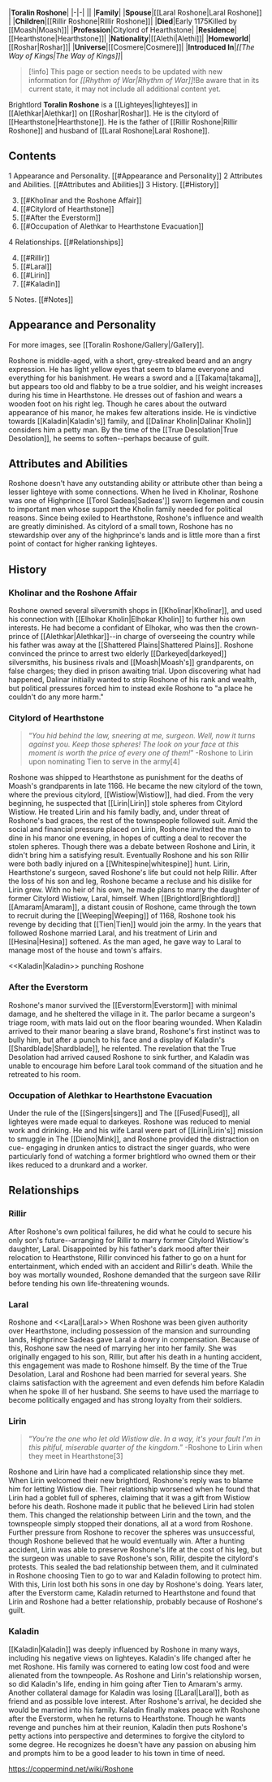 |**Toralin Roshone**|
|-|-|
||
|**Family**|
|**Spouse**|[[Laral Roshone\|Laral Roshone]] |
|**Children**|[[Rillir Roshone\|Rillir Roshone]]|
|**Died**|Early 1175Killed by [[Moash\|Moash]]|
|**Profession**|Citylord of Hearthstone|
|**Residence**|[[Hearthstone\|Hearthstone]]|
|**Nationality**|[[Alethi\|Alethi]]|
|**Homeworld**|[[Roshar\|Roshar]]|
|**Universe**|[[Cosmere\|Cosmere]]|
|**Introduced In**|*[[The Way of Kings\|The Way of Kings]]*|

> [!info] This page or section needs to be updated with new information for *[[Rhythm of War\|Rhythm of War]]*!Be aware that in its current state, it may not include all additional content yet.

Brightlord **Toralin Roshone** is a [[Lighteyes\|lighteyes]] in [[Alethkar\|Alethkar]] on [[Roshar\|Roshar]]. He is the citylord of [[Hearthstone\|Hearthstone]]. He is the father of [[Rillir Roshone\|Rillir Roshone]] and husband of [[Laral Roshone\|Laral Roshone]].

## Contents

1 Appearance and Personality. [[#Appearance and Personality]] 
2 Attributes and Abilities. [[#Attributes and Abilities]] 
3 History. [[#History]] 

3. [[#Kholinar and the Roshone Affair]] 
3. [[#Citylord of Hearthstone]] 
3. [[#After the Everstorm]] 
3. [[#Occupation of Alethkar to Hearthstone Evacuation]] 


4 Relationships. [[#Relationships]] 

4. [[#Rillir]] 
4. [[#Laral]] 
4. [[#Lirin]] 
4. [[#Kaladin]] 


5 Notes. [[#Notes]] 


## Appearance and Personality
For more images, see [[Toralin Roshone/Gallery\|/Gallery]].
 
Roshone is middle-aged, with a short, grey-streaked beard and an angry expression. He has light yellow eyes that seem to blame everyone and everything for his banishment. He wears a sword and a [[Takama\|takama]], but appears too old and flabby to be a true soldier, and his weight increases during his time in Hearthstone. He dresses out of fashion and wears a wooden foot on his right leg. Though he cares about the outward appearance of his manor, he makes few alterations inside.
He is vindictive towards [[Kaladin\|Kaladin's]] family, and [[Dalinar Kholin\|Dalinar Kholin]] considers him a petty man. By the time of the [[True Desolation\|True Desolation]], he seems to soften--perhaps because of guilt.

## Attributes and Abilities
Roshone doesn't have any outstanding ability or attribute other than being a lesser lighteye with some connections. When he lived in Kholinar, Roshone was one of Highprince [[Torol Sadeas\|Sadeas']] sworn liegemen and cousin to important men whose support the Kholin family needed for political reasons. Since being exiled to Hearthstone, Roshone's influence and wealth are greatly diminished. As citylord of a small town, Roshone has no stewardship over any of the highprince's lands and is little more than a first point of contact for higher ranking lighteyes.

## History
### Kholinar and the Roshone Affair
Roshone owned several silversmith shops in [[Kholinar\|Kholinar]], and used his connection with [[Elhokar Kholin\|Elhokar Kholin]] to further his own interests. He had become a confidant of Elhokar, who was then the crown-prince of [[Alethkar\|Alethkar]]--in charge of overseeing the country while his father was away at the [[Shattered Plains\|Shattered Plains]]. Roshone convinced the prince to arrest two elderly [[Darkeyed\|darkeyed]] silversmiths, his business rivals and [[Moash\|Moash's]] grandparents, on false charges; they died in prison awaiting trial. Upon discovering what had happened, Dalinar initially wanted to strip Roshone of his rank and wealth, but political pressures forced him to instead exile Roshone to "a place he couldn't do any more harm."

### Citylord of Hearthstone
>“*You hid behind the law, sneering at me, surgeon. Well, now it turns against you. Keep those spheres! The look on your face at this moment is worth the price of every one of them!*”
\-Roshone to Lirin upon nominating Tien to serve in the army[4]

Roshone was shipped to Hearthstone as punishment for the deaths of Moash's grandparents in late 1166. He became the new citylord of the town, where the previous citylord, [[Wistiow\|Wistiow]], had died. From the very beginning, he suspected that [[Lirin\|Lirin]] stole spheres from Citylord Wistiow. He treated Lirin and his family badly, and, under threat of Roshone's bad graces, the rest of the townspeople followed suit. Amid the social and financial pressure placed on Lirin, Roshone invited the man to dine in his manor one evening, in hopes of cutting a deal to recover the stolen spheres. Though there was a debate between Roshone and Lirin, it didn't bring him a satisfying result.
Eventually Roshone and his son Rillir were both badly injured on a [[Whitespine\|whitespine]] hunt. Lirin, Hearthstone's surgeon, saved Roshone's life but could not help Rillir. After the loss of his son and leg, Roshone became a recluse and his dislike for Lirin grew. With no heir of his own, he made plans to marry the daughter of former Citylord Wistiow, Laral, himself. When [[Brightlord\|Brightlord]] [[Amaram\|Amaram]], a distant cousin of Roshone, came through the town to recruit during the [[Weeping\|Weeping]] of 1168, Roshone took his revenge by deciding that [[Tien\|Tien]] would join the army.
In the years that followed Roshone married Laral, and his treatment of Lirin and [[Hesina\|Hesina]] softened. As the man aged, he gave way to Laral to manage most of the house and town's affairs.

  <<Kaladin\|Kaladin>> punching Roshone
### After the Everstorm
Roshone's manor survived the [[Everstorm\|Everstorm]] with minimal damage, and he sheltered the village in it. The parlor became a surgeon's triage room, with mats laid out on the floor bearing wounded. When Kaladin arrived to their manor bearing a slave brand, Roshone's first instinct was to bully him, but after a punch to his face and a display of Kaladin's [[Shardblade\|Shardblade]], he relented. The revelation that the True Desolation had arrived caused Roshone to sink further, and Kaladin was unable to encourage him before Laral took command of the situation and he retreated to his room.

### Occupation of Alethkar to Hearthstone Evacuation
Under the rule of the [[Singers\|singers]] and The [[Fused\|Fused]], all lighteyes were made equal to darkeyes. Roshone was reduced to menial work and drinking. He and his wife Laral were part of [[Lirin\|Lirin's]] mission to smuggle in The [[Dieno\|Mink]], and Roshone provided the distraction on cue- engaging in drunken antics to distract the singer guards, who were particularly fond of watching a former brightlord who owned them or their likes reduced to a drunkard and a worker.

## Relationships
### Rillir
After Roshone's own political failures, he did what he could to secure his only son's future--arranging for Rillir to marry former Citylord Wistiow's daughter, Laral. Disappointed by his father's dark mood after their relocation to Hearthstone, Rillir convinced his father to go on a hunt for entertainment, which ended with an accident and Rillir's death. While the boy was mortally wounded, Roshone demanded that the surgeon save Rillir before tending his own life-threatening wounds.

### Laral
  Roshone and <<Laral\|Laral>>
When Roshone was been given authority over Hearthstone, including possession of the mansion and surrounding lands, Highprince Sadeas gave Laral a dowry in compensation. Because of this, Roshone saw the need of marrying her into her family. She was originally engaged to his son, Rillir, but after his death in a hunting accident, this engagement was made to Roshone himself.
By the time of the True Desolation, Laral and Roshone had been married for several years. She claims satisfaction with the agreement and even defends him before Kaladin when he spoke ill of her husband. She seems to have used the marriage to become politically engaged and has strong loyalty from their soldiers.

### Lirin
>“*You're the one who let old Wistiow die. In a way, it's your fault I'm in this pitiful, miserable quarter of the kingdom.*”
\-Roshone to Lirin when they meet in Hearthstone[3]


Roshone and Lirin have had a complicated relationship since they met. When Lirin welcomed their new brightlord, Roshone's reply was to blame him for letting Wistiow die. Their relationship worsened when he found that Lirin had a goblet full of spheres, claiming that it was a gift from Wistiow before his death. Roshone made it public that he believed Lirin had stolen them. This changed the relationship between Lirin and the town, and the townspeople simply stopped their donations, all at a word from Roshone. Further pressure from Roshone to recover the spheres was unsuccessful, though Roshone believed that he would eventually win.
After a hunting accident, Lirin was able to preserve Roshone's life at the cost of his leg, but the surgeon was unable to save Roshone's son, Rillir, despite the citylord's protests. This sealed the bad relationship between them, and it culminated in Roshone choosing Tien to go to war and Kaladin following to protect him. With this, Lirin lost both his sons in one day by Roshone's doing.
Years later, after the Everstorm came, Kaladin returned to Hearthstone and found that Lirin and Roshone had a better relationship, probably because of Roshone's guilt.

### Kaladin
[[Kaladin\|Kaladin]] was deeply influenced by Roshone in many ways, including his negative views on lighteyes. Kaladin's life changed after he met Roshone. His family was cornered to eating low cost food and were alienated from the townpeople. As Roshone and Lirin's relationship worsen, so did Kaladin's life, ending in him going after Tien to Amaram's army. Another collateral damage for Kaladin was losing [[Laral\|Laral]], both as friend and as possible love interest. After Roshone's arrival, he decided she would be married into his family.
Kaladin finally makes peace with Roshone after the Everstorm, when he returns to Hearthstone. Though he wants revenge and punches him at their reunion, Kaladin then puts Roshone's petty actions into perspective and determines to forgive the citylord to some degree. He recognizes he doesn't have any passion on abusing him and prompts him to be a good leader to his town in time of need.



https://coppermind.net/wiki/Roshone